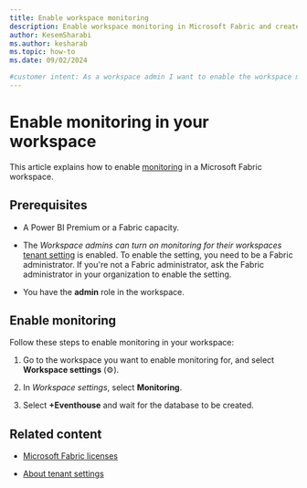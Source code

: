 ```yaml
---
title: Enable workspace monitoring
description: Enable workspace monitoring in Microsoft Fabric and create an eventhouse database to gain insights into the usage and performance of your workspace.
author: KesemSharabi
ms.author: kesharab
ms.topic: how-to
ms.date: 09/02/2024

#customer intent: As a workspace admin I want to enable the workspace monitoring feature in my workspace
---
```


# Enable monitoring in your workspace

This article explains how to enable [monitoring](workspace-monitoring-overview.md) in a Microsoft Fabric workspace.

## Prerequisites

* A Power BI Premium or a Fabric capacity.

* The *Workspace admins can turn on monitoring for their workspaces* [tenant setting](../admin/about-tenant-settings.md) is enabled. To enable the setting, you need to be a Fabric administrator. If you're not a Fabric administrator, ask the Fabric administrator in your organization to enable the setting.

* You have the **admin** role in the workspace.

## Enable monitoring

Follow these steps to enable monitoring in your workspace:

1. Go to the workspace you want to enable monitoring for, and select **Workspace settings** (&#9881;).

2. In *Workspace settings*, select **Monitoring**.

3. Select **+Eventhouse** and wait for the database to be created.



## Related content

* [Microsoft Fabric licenses](../enterprise/licenses.md)

* [About tenant settings](../admin/about-tenant-settings.md)